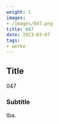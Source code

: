 ```yaml
---
weight: 1
images:
- /images/047.png
title: 047
date: 2023-03-07
tags:
- werke
---
```


## Title
047

### Subtitle
tba.
